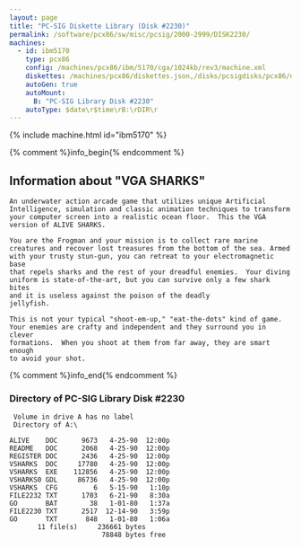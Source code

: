 ```yaml
---
layout: page
title: "PC-SIG Diskette Library (Disk #2230)"
permalink: /software/pcx86/sw/misc/pcsig/2000-2999/DISK2230/
machines:
  - id: ibm5170
    type: pcx86
    config: /machines/pcx86/ibm/5170/cga/1024kb/rev3/machine.xml
    diskettes: /machines/pcx86/diskettes.json,/disks/pcsigdisks/pcx86/diskettes.json
    autoGen: true
    autoMount:
      B: "PC-SIG Library Disk #2230"
    autoType: $date\r$time\rB:\rDIR\r
---
```


{% include machine.html id="ibm5170" %}

{% comment %}info_begin{% endcomment %}

## Information about "VGA SHARKS"

    An underwater action arcade game that utilizes unique Artificial
    Intelligence, simulation and classic animation techniques to transform
    your computer screen into a realistic ocean floor.  This the VGA
    version of ALIVE SHARKS.
    
    You are the Frogman and your mission is to collect rare marine
    creatures and recover lost treasures from the bottom of the sea. Armed
    with your trusty stun-gun, you can retreat to your electromagnetic base
    that repels sharks and the rest of your dreadful enemies.  Your diving
    uniform is state-of-the-art, but you can survive only a few shark bites
    and it is useless against the poison of the deadly
    jellyfish.
    
    This is not your typical "shoot-em-up," "eat-the-dots" kind of game.
    Your enemies are crafty and independent and they surround you in clever
    formations.  When you shoot at them from far away, they are smart enough
    to avoid your shot.
{% comment %}info_end{% endcomment %}


### Directory of PC-SIG Library Disk #2230

     Volume in drive A has no label
     Directory of A:\

    ALIVE    DOC      9673   4-25-90  12:00p
    README   DOC      2068   4-25-90  12:00p
    REGISTER DOC      2436   4-25-90  12:00p
    VSHARKS  DOC     17780   4-25-90  12:00p
    VSHARKS  EXE    112856   4-25-90  12:00p
    VSHARKS0 GDL     86736   4-25-90  12:00p
    VSHARKS  CFG         6   5-15-90   1:10p
    FILE2232 TXT      1703   6-21-90   8:30a
    GO       BAT        38   1-01-80   1:37a
    FILE2230 TXT      2517  12-14-90   3:59p
    GO       TXT       848   1-01-80   1:06a
           11 file(s)     236661 bytes
                           78848 bytes free
